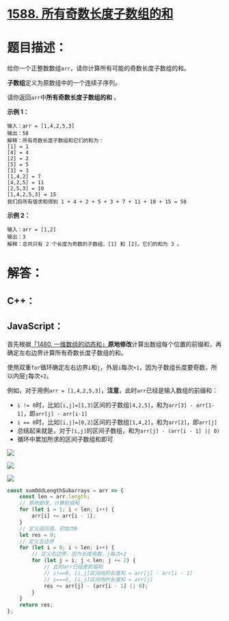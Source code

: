 # [1588. 所有奇数长度子数组的和](https://leetcode-cn.com/problems/sum-of-all-odd-length-subarrays/)

# 题目描述：

给你一个正整数数组`arr`，请你计算所有可能的奇数长度子数组的和。

**子数组**定义为原数组中的一个连续子序列。

请你返回`arr`中**所有奇数长度子数组的和** 。

**示例 1：**

```
输入：arr = [1,4,2,5,3]
输出：58
解释：所有奇数长度子数组和它们的和为：
[1] = 1
[4] = 4
[2] = 2
[5] = 5
[3] = 3
[1,4,2] = 7
[4,2,5] = 11
[2,5,3] = 10
[1,4,2,5,3] = 15
我们将所有值求和得到 1 + 4 + 2 + 5 + 3 + 7 + 11 + 10 + 15 = 58
```

**示例 2：**

```
输入：arr = [1,2]
输出：3
解释：总共只有 2 个长度为奇数的子数组，[1] 和 [2]。它们的和为 3 。
```

# 解答：

## C++：




## JavaScript：

首先根据<a href="https://leetcode-cn.com/problems/running-sum-of-1d-array/" target="_blank">「1480. 一维数组的动态和」</a>**原地修改**计算出数组每个位置的前缀和，再确定左右边界计算所有奇数长度子数组的和。

使用双重`for`循环确定左右边界`i`和`j`，外层`i`每次`+1`，因为子数组长度要奇数，所以内层`j`每次`+2`。

例如，对于用例`arr = [1,4,2,5,3]`，**注意**，此时`arr`已经是输入数组的前缀和：

- `i != 0`时，比如`[i,j]=[1,3]`区间的子数组`[4,2,5]`，和为`arr[3] - arr[1-1]`，即`arr[j] - arr[i-1]`
- `i == 0`时，比如`[i,j]=[0,2]`区间的子数组`[1,4,2]`，和为`arr[2]`，即`arr[j]`
- 总结起来就是，对于`[i,j]`的区间子数组，和为`arr[j] - (arr[i - 1] || 0)`
- 循环中累加所求的区间子数组和即可

![](https://jack-img.oss-cn-hangzhou.aliyuncs.com/img/20210829103814.png)

![](https://jack-img.oss-cn-hangzhou.aliyuncs.com/img/20210829103831.png)

![](https://jack-img.oss-cn-hangzhou.aliyuncs.com/img/20210829103849.png)

```javascript
const sumOddLengthSubarrays = arr => {
    const len = arr.length;
    // 原地修改，计算前缀和
    for (let i = 1; i < len; i++) {
        arr[i] += arr[i - 1];
    }
    // 定义返回值，初始为0
    let res = 0;
    // 定义左边界
    for (let i = 0; i < len; i++) {
        // 定义右边界，因为长度奇数，j每次+2
        for (let j = i; j < len; j += 2) {
            // 此时arr已经是前缀和
            // i!==0, [i,j]区间内的长度和 = arr[j] - arr[i - 1]
            // i===0, [i,j]区间内的长度和 = arr[j]
            res += arr[j] - (arr[i - 1] || 0);
        }
    }
    return res;
};
```
